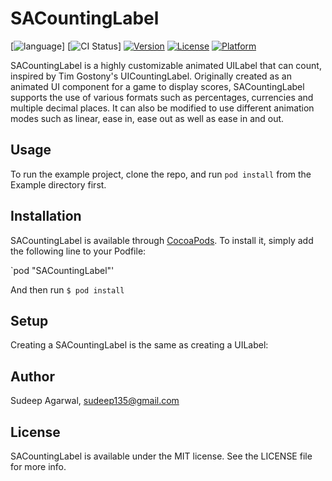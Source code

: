 # SACountingLabel

[![language](https://img.shields.io/badge/Language-%20Swift%20-orange.svg)]
[![CI Status](https://img.shields.io/badge/build-passing-brightgreen.svg)]
[![Version](https://img.shields.io/cocoapods/v/SACountingLabel.svg?style=flat)](http://cocoapods.org/pods/SACountingLabel)
[![License](https://img.shields.io/cocoapods/l/SACountingLabel.svg?style=flat)](http://cocoapods.org/pods/SACountingLabel)
[![Platform](https://img.shields.io/cocoapods/p/SACountingLabel.svg?style=flat)](http://cocoapods.org/pods/SACountingLabel)

SACountingLabel is a highly customizable animated UILabel that can count, inspired by Tim Gostony's UICountingLabel. Originally created as an animated UI component for a game to display scores, SACountingLabel supports the use of various formats such as percentages, currencies and multiple decimal places. It can also be modified to use different animation modes such as linear, ease in, ease out as well as ease in and out. 

## Usage

To run the example project, clone the repo, and run `pod install` from the Example directory first.

## Installation

SACountingLabel is available through [CocoaPods](http://cocoapods.org). To install
it, simply add the following line to your Podfile:

`pod "SACountingLabel"'

And then run
`$ pod install`

## Setup

Creating a SACountingLabel is the same as creating a UILabel:



## Author

Sudeep Agarwal, sudeep135@gmail.com

## License

SACountingLabel is available under the MIT license. See the LICENSE file for more info.
